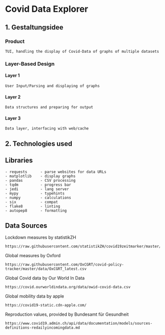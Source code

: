 # Covid Data Explorer

## 1. Gestaltungsidee

### Product

    TUI, handling the display of Covid-Data of graphs of multiple datasets

### Layer-Based Design

#### Layer 1

    User Input/Parsing and displaying of graphs

#### Layer 2

    Data structures and preparing for output

#### Layer 3

    Data layer, interfacing with web/cache

## 2. Technologies used

## Libraries

    - requests      - parse websites for data URLs
    - matplotlib    - display graphs
    - pandas        - CSV processing
    - tqdm          - progress bar
    - jedi          - lang server
    - mypy          - typehints
    - numpy         - calculations
    - six           - compat
    - flake8        - linting
    - autopep8      - formatting

## Data Sources

Lockdown measures by statistikZH

    https://raw.githubusercontent.com/statistikZH/covid19zeitmarker/master/covid19zeitmarker.csv

Global measures by Oxford

    https://raw.githubusercontent.com/OxCGRT/covid-policy-tracker/master/data/OxCGRT_latest.csv

Global Covid data by Our World In Data

    https://covid.ourworldindata.org/data/owid-covid-data.csv

Global mobility data by apple

    https://covid19-static.cdn-apple.com/

Reproduction values, provided by Bundesamt für Gesundheit

    https://www.covid19.admin.ch/api/data/documentation/models/sources-definitions-redailyincomingdata.md